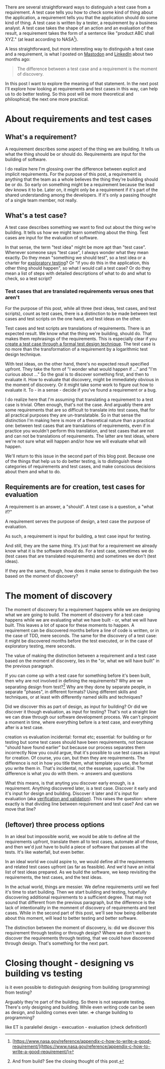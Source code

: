 <!--
.. title: The difference between a test case and a requirement is the moment of discovery (part one)
.. slug: the-difference-between-a-test-case-and-a-requirement-is-the-moment-of-discovery-part-one
.. date: 2024-05-04
.. category: 
.. tags: 
.. type: text
-->

There are several straightforward ways to distinguish a test case from a requirement. A test case tells you how to check some kind of thing about the application, a requirement tells you that the application should do some kind of thing. A test case is written by a tester, a requirement by a business analyst. A test case takes the shape of an action and an evaluation of the result, a requirement takes the form of a sentence like "product ABC shall XYZ." (at least according to NASA[^1]).

[^1]: [https://www.nasa.gov/reference/appendix-c-how-to-write-a-good-requirement/](https://www.nasa.gov/reference/appendix-c-how-to-write-a-good-requirement/)

A less straightforward, but more interesting way to distinguish a test case and a requirement, is what I posted on [Mastodon](https://chaos.social/@joeposaurus/111963169048720039) and [LinkedIn](https://www.linkedin.com/posts/joepschuurkes_the-difference-between-a-test-case-and-a-activity-7165642850334945281-r5Di) about two months ago:

> The difference between a test case and a requirement is the moment of discovery.

In this post I want to explore the meaning of that statement. In the next post I'll explore how looking at requirements and test cases in this way, can help us to do better testing. So this post will be more theoretical and philosphical; the next one more practical.


<!-- TEASER_END -->

# About requirements and test cases

## What's a requirement?

A requirement describes some aspect of the thing we are building. It tells us what the thing should be or should do. Requirements are input for the building of software.

I do realize here I'm glossing over the difference between explicit and implicit requirements. For the purpose of this post, a requirement is anything that the team as a whole believes the thing they're building should be or do. So early on something might be a requirement because the lead dev knows it to be. Later on, it might only be a requirement if it's part of the shared understanding among the developers. If it's only a passing thought of a single team member, not really.


## What's a test case?

A test case describes something we want to find out about the thing we're building. It tells us how we might learn something about the thing. Test cases are input for the evaluation of software.

<!-- !!! later I want to say that test cases are output !!! -->

In that sense, the term "test idea" might be more apt than "test case". Whenever someone says "test case", I always wonder what they mean exactly. Do they mean "something we should test", so a test idea or a charter for [exploratory testing](https://pragprog.com/titles/ehxta/explore-it/)? Or "if you do this in the application, this other thing should happen", so what I would call a test case? Or do they mean a list of steps with detailed descriptions of what to do and what to check, so a test script?


### Test cases that are translated requirements versus ones that aren't

<!-- For the purpose of this post, on the one hand all three, test ideas, test cases, and test scripts, count as test cases; on the other hand, only the test ideas do. -->

For the purpose of this post, while all three (test ideas, test cases, and test scripts), count as test cases, there is a distinction to be made between test cases and test scripts on the one hand, and test ideas on the other.

Test cases and test scripts are translations of requirements. There is an expected result. We know what the thing we're building, should do. That makes them rephrasings of the requirements. This is especially clear if you [create a test case through a formal test design technique](link://slug/the-test-case-an-epistemological-deconstruction). The test case is no more than the transformation of a requirement by a logarithmic test design technique.

With test ideas, on the other hand, there's no expected result specified upfront. They take the form of "I wonder what would happen if ..." and "I'm curious about ..." So the goal is to discover something first, and then to evaluate it. How to evaluate that discovery, might be immediately obvious in the moment of discovery. Or it might take some work to figure out how to evaluate it. To - in a sense - decide if you've found a requirement or a bug.

I do realize here that I'm assuming that translating a requirement to a test case is trivial. Often enough, that's not the case. And arguably there are some requirements that are so difficult to translate into test cases, that for all practical purposes they are un-translatable. So in that sense the distinction I'm making here is more of a theoretical nature than a practical one: between test cases that are translations of requirements, even if in practice you wouldn't perform this translation, and test cases that are not and can not be translations of requirements. The latter are test ideas, where we're not sure what will happen and/or how we will evaluate what will happen.

We'll return to this issue in the second part of this blog post. Because one of the things that help us to do better testing, is to distinguish these categories of requirements and test cases, and make conscious decisions about them and what to do.
<!-- THIS NEEDS MORE TEXT -->


## Requirements are for creation, test cases for evaluation

A requirement is an answer, a "should". A test case is a question, a "what if?"

A requirement serves the purpose of design, a test case the purpose of evaluation.

As such, a requirement is input for building, a test case input for testing.

And still, they are the same thing. It's just that for a requirement we already know what it is the software should do. For a test case, sometimes we do (test cases that are translated requirements) and sometimes we don't (test ideas).

If they are the same, though, how does it make sense to distinguish the two based on the moment of discovery?


# The moment of discovery

The moment of discovery for a requirement happens while we are designing what we are going to build. The moment of discovery for a test case happens while we are evaluating what we have built - or, what we will have built. This leaves a lot of space for these moments to happen. A requirement can be discovered months before a line of code is written, or in the case of TDD, mere seconds. The same for the discovery of a test case: it might be discovered months before the test executed, or in the case of exploratory testing, mere seconds.

The value of making the distinction between a requirement and a test case based on the moment of discovery, lies in the "or, what we will have built" in the previous paragraph.

If you can come up with a test case for something before it's been built, then why are not involved in defining the requirements? Why are we separating design from test?[^2] Why are they done by separate people, in separate "phases", in different formats? Using different skills and techniques, or at least with differently named skills and techniques?

[^2]: And from build? See the closing thought of this post.

Did we discover this as part of design, as input for building? Or did we discover it though evaluation, as input for testing?
That's not a straight line we can draw through our software development process. We can't pinpoint a moment in time, where everything before is a test case, and everything after is a test case. <!-- different meanings to moment of discovery -->


creation vs evaluation
incidental: format etc; essential: for building or for testing
but some test cases should have been requirements, not because "should have found earlier" but because our process separates them incorrectly
Now you could argue, that it's possible to use test cases as input for creation. Of course, you can, but then they are requirements. The difference is not in how you title them, what template you use, the format you write them in. That's incidental, not the essense, superficial. The difference is what you do with them. -> answers and questions

What this means, is that anyting you discover early enough, is a requirement. Anything discovered later, is a test case. Discover it early and it's input for design and building. Discover it later and it's input for evaluation (aka [verification and validation](link://slug/three-arguments-against-the-verification-validation-dichotomy/)). This raises the question: where exactly is that dividing line between requirement and test case? And can we move that line?


## (leftover) three process options

In an ideal but impossible world, we would be able to define all the requirements upfront, translate them all to test cases, automate all of those, and then we'd just have to build a piece of software that passes all the tests. It's like waterfall, but even better.

In an ideal world we could aspire to, we would define all the requirements and related test cases upfront (as far as feasible). And we'd have an initial list of test ideas prepared. As we build the software, we keep revisiting the requirements, the test cases, and the test ideas.

In the actual world, things are messier. We define requirements until we feel it's time to start building. Then we start building and testing, hopefully discovering additional requirements to a sufficient degree. That may not sound that different from the previous paragraph, but the difference is the lack of intentionality in the momnent of discovery of requirements and test cases. While in the second part of this post, we'll see how being deliberate about this moment, will lead to better testing and better software.

The distinction between the moment of discovery, is: did we discover this requirement through testing or through design?
Where we don't want to discover the requirements through testing, that we could have discovered through design. That's something for the next part.



# Closing thought - designing vs building vs testing

is it even possible to distinguish designing from building (programming) from testing?

Arguably they're part of the building. So there is not separate testing. There's only designing and building. While even writing code can be seen as design, and building comes even later. => change building to programming?

like ET is paralellel design - execuation - evaluation (check definition!)

